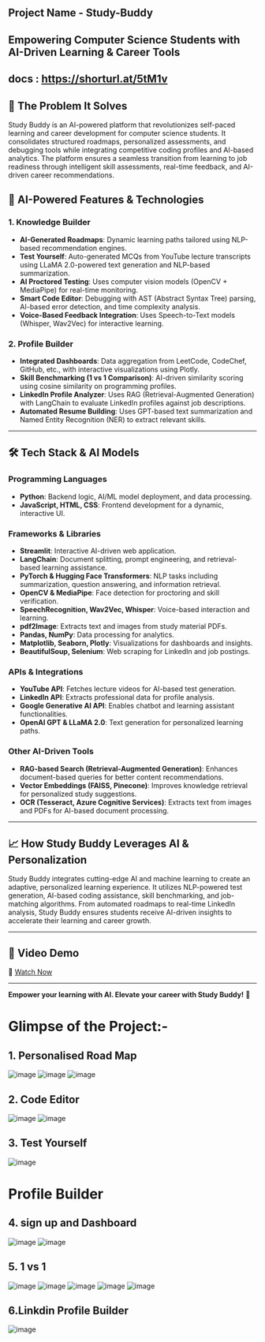 ## **Project Name - Study-Buddy**

## **Empowering Computer Science Students with AI-Driven Learning & Career Tools**
## docs : https://shorturl.at/5tM1v
## **🚀 The Problem It Solves**

Study Buddy is an AI-powered platform that revolutionizes self-paced learning and career development for computer science students. It consolidates structured roadmaps, personalized assessments, and debugging tools while integrating competitive coding profiles and AI-based analytics. The platform ensures a seamless transition from learning to job readiness through intelligent skill assessments, real-time feedback, and AI-driven career recommendations.

## **🧠 AI-Powered Features & Technologies**

### **1. Knowledge Builder**

- **AI-Generated Roadmaps**: Dynamic learning paths tailored using NLP-based recommendation engines.
- **Test Yourself**: Auto-generated MCQs from YouTube lecture transcripts using LLaMA 2.0-powered text generation and NLP-based summarization.
- **AI Proctored Testing**: Uses computer vision models (OpenCV + MediaPipe) for real-time monitoring.
- **Smart Code Editor**: Debugging with AST (Abstract Syntax Tree) parsing, AI-based error detection, and time complexity analysis.
- **Voice-Based Feedback Integration**: Uses Speech-to-Text models (Whisper, Wav2Vec) for interactive learning.

### **2. Profile Builder**

- **Integrated Dashboards**: Data aggregation from LeetCode, CodeChef, GitHub, etc., with interactive visualizations using Plotly.
- **Skill Benchmarking (1 vs 1 Comparison)**: AI-driven similarity scoring using cosine similarity on programming profiles.
- **LinkedIn Profile Analyzer**: Uses RAG (Retrieval-Augmented Generation) with LangChain to evaluate LinkedIn profiles against job descriptions.
- **Automated Resume Building**: Uses GPT-based text summarization and Named Entity Recognition (NER) to extract relevant skills.

---

## **🛠️ Tech Stack & AI Models**

### **Programming Languages**
- **Python**: Backend logic, AI/ML model deployment, and data processing.
- **JavaScript, HTML, CSS**: Frontend development for a dynamic, interactive UI.

### **Frameworks & Libraries**
- **Streamlit**: Interactive AI-driven web application.
- **LangChain**: Document splitting, prompt engineering, and retrieval-based learning assistance.
- **PyTorch & Hugging Face Transformers**: NLP tasks including summarization, question answering, and information retrieval.
- **OpenCV & MediaPipe**: Face detection for proctoring and skill verification.
- **SpeechRecognition, Wav2Vec, Whisper**: Voice-based interaction and learning.
- **pdf2Image**: Extracts text and images from study material PDFs.
- **Pandas, NumPy**: Data processing for analytics.
- **Matplotlib, Seaborn, Plotly**: Visualizations for dashboards and insights.
- **BeautifulSoup, Selenium**: Web scraping for LinkedIn and job postings.

### **APIs & Integrations**
- **YouTube API**: Fetches lecture videos for AI-based test generation.
- **LinkedIn API**: Extracts professional data for profile analysis.
- **Google Generative AI API**: Enables chatbot and learning assistant functionalities.
- **OpenAI GPT & LLaMA 2.0**: Text generation for personalized learning paths.

### **Other AI-Driven Tools**
- **RAG-based Search (Retrieval-Augmented Generation)**: Enhances document-based queries for better content recommendations.
- **Vector Embeddings (FAISS, Pinecone)**: Improves knowledge retrieval for personalized study suggestions.
- **OCR (Tesseract, Azure Cognitive Services)**: Extracts text from images and PDFs for AI-based document processing.

---

## **📈 How Study Buddy Leverages AI & Personalization**

Study Buddy integrates cutting-edge AI and machine learning to create an adaptive, personalized learning experience. It utilizes NLP-powered test generation, AI-based coding assistance, skill benchmarking, and job-matching algorithms. From automated roadmaps to real-time LinkedIn analysis, Study Buddy ensures students receive AI-driven insights to accelerate their learning and career growth.

---

## **🎥 Video Demo**

🔗 [Watch Now](https://www.youtube.com/watch?v=hV0Qfu_90WM)

---

**Empower your learning with AI. Elevate your career with Study Buddy!** 🚀


# Glimpse of the Project:-



## 1. Personalised Road Map 
![image](https://github.com/SreeCharan1234/ISTD-Hackathon/blob/main/images/roadmap.png)
![image](https://github.com/SreeCharan1234/ISTD-Hackathon/blob/main/images/leetcode.png)
![image](https://github.com/SreeCharan1234/ISTD-Hackathon/blob/main/images/Screenshot%202025-01-11%20122732.png)

## 2. Code Editor
![image](https://github.com/SreeCharan1234/ISTD-Hackathon/blob/main/images/codeeditor.png)
![image](https://github.com/SreeCharan1234/ISTD-Hackathon/blob/main/images/code%20editor%202.png)

## 3. Test Yourself
![image](https://github.com/SreeCharan1234/ISTD-Hackathon/blob/main/images/testyourself1.png)

# Profile Builder

## 4. sign up and Dashboard
![image](https://github.com/SreeCharan1234/ISTD-Hackathon/blob/main/images/signup.png)
![image](https://github.com/SreeCharan1234/ISTD-Hackathon/blob/main/images/dashboard.png)

## 5.  1 vs 1
![image](https://github.com/SreeCharan1234/ISTD-Hackathon/blob/main/images/1vs1%201.png)
![image](https://github.com/SreeCharan1234/ISTD-Hackathon/blob/main/images/1%20vs%201%202.png)
![image](https://github.com/SreeCharan1234/ISTD-Hackathon/blob/main/images/1%20vs%201%203.png)
![image](https://github.com/SreeCharan1234/ISTD-Hackathon/blob/main/images/1%20vs%201.png)
![image](https://github.com/SreeCharan1234/ISTD-Hackathon/blob/main/images/1%20vs%201%204.png)


## 6.Linkdin Profile Builder
![image](https://github.com/SreeCharan1234/ISTD-Hackathon/blob/main/images/linkedin.png)
